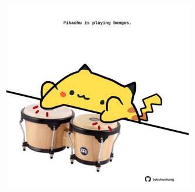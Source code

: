 <!-- built at 26/09/2025, 23:00:30 UTC -->
<p align="center">
  <img width="500" height="500" src="./ReadmeImage.svg">
</p>
